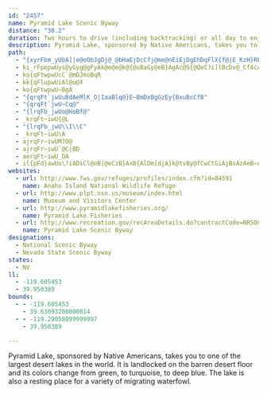 ```yaml
---
id: "2457"
name: Pyramid Lake Scenic Byway
distance: "30.2"
duration: Two hours to drive (including backtracking) or all day to enjoy the byway.
description: Pyramid Lake, sponsored by Native Americans, takes you to one of the largest desert lakes in the world. It is landlocked on the barren desert floor and its colors change from green, to turquoise, to deep blue. The lake is also a resting place for a variety of migrating waterfowl.
path:
  - "{xyrFbm_yUbA]|e@oObJgDj@_@bHaEjDcCfj@me@nEiEjDgEhDqFlX{f@|E_KzH}RbAuBtBeD`DyCbGmDbCeBhCgClByCdPwYt@aAjDmD|I{PnAoD~@sD`@cDtAkTd@qDbAqFvC_KnrAuaEzBgGrBsE|CiFpEeGxCgDne@_e@pH{HbSiWfMuPvKcNpCaEnBeFbAoEf@sF\\mL\\_Df@gCzA{EvAmC~@qAxmA{qArUkVjFaG|HmI~CgFr@mBbAmDx@_GhAgM~@{FnAaFvAeEbAaClEyHzOkShBwCdBuDzBeHje@ghBvBaHjo@upBnAwElAgFbAcGxAuLbW{zBv[kpC`Fgc@ta@rD"
  - ki_rFpepwUys@yGyg@gFyAk@e@e@k@{@uBaGy@eB}AgAc@S{@QeC?i]lBcDv@_CfAcAl@mC`CyCjE{MnV{DfG}Y~YsB~BufAh~AcBfDy@lBoAjEiAtFq@`GqAj\c@dE_ArC_AzAqBxAkBj@kD@oViE}AKwBy@uAeA}FmFcEyCm{@m]ai@qWcI}CeK{CmGmA}Di@wHu@a[wBexBeNuE@wF^yDl@gGdBoAl@wFlBaM|BsBLeIXw}AZ
  - ko{qFtwpwUcC`@mDJmoBqR
  - kk{qFlupwUiAl@u@X
  - ko{qFtwpwU~BgA
  - "{qrqFt`jwUuBdAeMlK_O|IaaBlq@}E~BmDxBgGzEy{BxuBcCfB"
  - "{qrqFt`jwU~Cq@"
  - "{lrqFb_jwUo@HoBf@"
  - _krqFt~iwU{@L
  - "{lrqFb_jwU\\I\\C"
  - _krqFt~iwU\A
  - ajrqFr~iwUM?O@
  - ajrqFr~iwU`@C|BD
  - aerqFt~iwU_DA
  - il{pFd}awUo\?iADsCl@oB|@eCzB}AxB{AlDm[djA}k@tvBy@fCwCtGiAjBsAzAeB~AoBpAoFlBeyAbQodAlLkXdDaJx@qaFwC_DKmDY}s@{HsCSuC@yAPmQ~EsC^gCFyAGkC_@an@_K
websites:
  - url: http://www.fws.gov/refuges/profiles/index.cfm?id=84591
    name: Anaho Island National Wildlife Refuge
  - url: http://www.plpt.nsn.us/museum/index.html
    name: Museum and Visitors Center
  - url: http://www.pyramidlakefisheries.org/
    name: Pyramid Lake Fisheries
  - url: http://www.recreation.gov/recAreaDetails.do?contractCode=NRSO&recAreaId=1952&agencyCode=133
    name: Pyramid Lake Scenic Byway
designations:
  - National Scenic Byway
  - Nevada State Scenic Byway
states:
  - NV
ll:
  - -119.605453
  - 39.950389
bounds:
  - - -119.605453
    - 39.63093200000014
  - - -119.29058099999997
    - 39.950389

---
```


Pyramid Lake, sponsored by Native Americans, takes you to one of the largest desert lakes in the world. It is landlocked on the barren desert floor and its colors change from green, to turquoise, to deep blue. The lake is also a resting place for a variety of migrating waterfowl.
